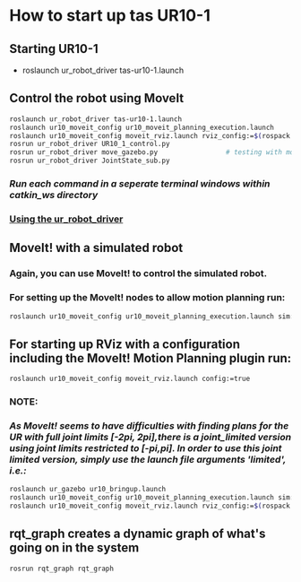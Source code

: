 # How to start up tas UR10-1

## __Starting UR10-1__
- roslaunch ur_robot_driver tas-ur10-1.launch
## __Control the robot using MoveIt__
```bash
roslaunch ur_robot_driver tas-ur10-1.launch
roslaunch ur10_moveit_config ur10_moveit_planning_execution.launch
roslaunch ur10_moveit_config moveit_rviz.launch rviz_config:=$(rospack find ur10_moveit_config)/launch/moveit.rviz
rosrun ur_robot_driver UR10_1_control.py 
rosrun ur_robot_driver move_gazebo.py                 # testing with moveit
rosrun ur_robot_driver JointState_sub.py
``` 
### _Run each command in a seperate terminal windows within catkin_ws directory_
### [Using the ur_robot_driver](https://github.com/UniversalRobots/Universal_Robots_ROS_Driver/blob/master/ur_robot_driver/doc/usage_example.md)
## __MoveIt! with a simulated robot__
### Again, you can use MoveIt! to control the simulated robot.
### For setting up the MoveIt! nodes to allow motion planning run:
```bash
roslaunch ur10_moveit_config ur10_moveit_planning_execution.launch sim:=true
```
## For starting up RViz with a configuration including the MoveIt! Motion Planning plugin run:
```bash
roslaunch ur10_moveit_config moveit_rviz.launch config:=true
```
### NOTE:
### _As MoveIt! seems to have difficulties with finding plans for the UR with full joint limits [-2pi, 2pi],there is a joint_limited version using joint limits restricted to [-pi,pi]. In order to use this joint limited version, simply use the launch file arguments 'limited', i.e.:_
```bash
roslaunch ur_gazebo ur10_bringup.launch
roslaunch ur10_moveit_config ur10_moveit_planning_execution.launch sim:=true
roslaunch ur10_moveit_config moveit_rviz.launch rviz_config:=$(rospack find ur10_moveit_config)/launch/moveit.rviz
```
## rqt_graph creates a dynamic graph of what's going on in the system
```bash
rosrun rqt_graph rqt_graph
```
